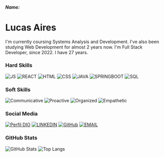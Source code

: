 ##### Name:

# Lucas Aires
I'm currently coursing Systems Analysis and Development. I've also been studying Web Development for almost 2 years now.
I'm Full Stack Developer, since 2022.
I have 27 years.

### Hard Skills
![JS](https://img.shields.io/badge/JavaScript-yellow)
![REACT](https://img.shields.io/badge/React-cyan)
![HTML](https://img.shields.io/badge/HTML-red)
![CSS](https://img.shields.io/badge/CSS-blue)
![JAVA](https://img.shields.io/badge/JAVA-yellow)
![SPRINGBOOT](https://img.shields.io/badge/SpringBoot-green)
![SQL](https://img.shields.io/badge/SQL-orange)

### Soft Skills
![Communicative](https://img.shields.io/badge/Communicative-red)
![Proactive](https://img.shields.io/badge/Proactive-blue)
![Organized](https://img.shields.io/badge/Organized-red)
![Empathetic](https://img.shields.io/badge/Empathetic-blue)

### Social Media
[![Perfil DIO](https://img.shields.io/badge/DIO/PERFIL-darkblue)](https://web.dio.me/users/lucasairesdev?tab=skills&page=1)
[![LINKEDIN](https://img.shields.io/badge/Linkdin-blue)](https://www.linkedin.com/in/lucas-aires/)
[![GitHub](https://img.shields.io/badge/GitHub-black)](https://github.com/lucasairesdev)
[![EMAIL](https://img.shields.io/badge/GitHub-red)](lucasairesdev@gmail.com)

### GitHub Stats
![GitHub Stats](https://github-readme-stats.vercel.app/api?username=lucasairesdev&theme=transparent&bg_color=013&border_color=30A3DC&show_icons=true&icon_color=30A3DC&title_color=E94D5F&text_color=FFF)
![Top Langs](https://github-readme-stats-git-masterrstaa-rickstaa.vercel.app/api/top-langs/?username=lucasairesdev&layout=compact&bg_color=013&border_color=30A3DC&title_color=E94D5F&text_color=FFF)
